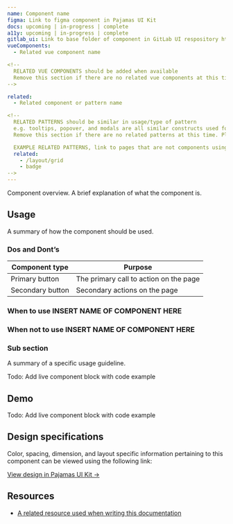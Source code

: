 ```yaml
---
name: Component name
figma: Link to figma component in Pajamas UI Kit
docs: upcoming | in-progress | complete
a11y: upcoming | in-progress | complete
gitlab_ui: Link to base folder of component in GitLab UI respository https://gitlab.com/gitlab-org/gitlab-ui
vueComponents:
  - Related vue component name

<!--
  RELATED VUE COMPONENTS should be added when available
  Remove this section if there are no related vue components at this time. Please list them in alphabetical order.
-->

related:
  - Related component or pattern name

<!--
  RELATED PATTERNS should be similar in usage/type of pattern
  e.g. tooltips, popover, and modals are all similar constructs used for different purposes
  Remove this section if there are no related patterns at this time. Please list them in alphabetical order.

  EXAMPLE RELATED PATTERNS, link to pages that are not components using 'directory/pattern-name'
  related:
    - /layout/grid
    - badge
-->
---
```


Component overview. A brief explanation of what the component is.

## Usage

A summary of how the component should be used.

<!--
  DO NOT add static images to any page at this time.
-->

### Dos and Dont’s

<!--
  EXAMPLE TABLE, optionally, this can be used to highlight Do's & Don'ts
  Do is a guideline that should always be followed. On the other hand, you need a really unusual use case for breaking a Do guideline
  The Do's & Don'ts should be correlated
  e.g. Use chevrons between breadcrumb items vs. Use slashes or other characters to separate breadcrumb items.
-->

| Component type | Purpose |
| --- | --- |
| Primary button | The primary call to action on the page |
| Secondary button | Secondary actions on the page |

### When to use INSERT NAME OF COMPONENT HERE

<!--
  WHEN TO USE, optionally, highlight specific rule sets for when to use a component.
  e.g. Use tables when:
  - Users need to review, enter, or edit uniform sets of data or options
  - Displaying structured content, where each entry has the same attributes
-->

### When not to use INSERT NAME OF COMPONENT HERE

<!--
  WHEN NOT TO USE, optionally, highlight specific rule sets for when not to use a component
  e.g. Do not use tables to:
  - Display a list of continuous, vertical indexes of text or images. Use Lists instead
  - For hierarchical structures. Use the Tree view instead.
-->

### Sub section

<!--
  SUB SECTIONS, use these to highlight component specific rules. You can add as many sub-sections as needed, use your best judgement
  e.g. truncation rules
-->

A summary of a specific usage guideline.

Todo: Add live component block with code example

## Demo

<!--
  DEMO, keep this section for all patterns, the code block demo will be added at a later date
-->

Todo: Add live component block with code example

## Design specifications

<!--
  DESIGN SPECIFICATIONS, add a link here to the component in the Pajamas UI Kit. In most cases this will be a link the component’s “Variants” frame. You can find this link by clicking on the “Variants” frame and then copying the link from the “Share” option.
  *** Follow the “Figma component” issue template in Pajamas to create the component.
-->

Color, spacing, dimension, and layout specific information pertaining to this component can be viewed using the following link:

[View design in Pajamas UI Kit →](/)

## Resources

- [A related resource used when writing this documentation](/)

